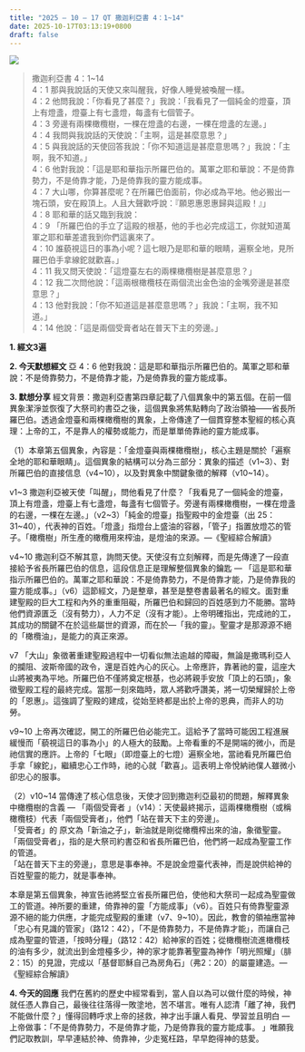 ```yaml
---
title: "2025 – 10 – 17 QT 撒迦利亞書 4：1~14"
date: 2025-10-17T03:13:19+0800
draft: false
---
```


![](/images/qt.jpg)
> 撒迦利亞書 4：1~14  
> 4：1 那與我說話的天使又來叫醒我，好像人睡覺被喚醒一樣。  
> 4：2 他問我說：「你看見了甚麼？」我說：「我看見了一個純金的燈臺，頂上有燈盞，燈臺上有七盞燈，每盞有七個管子。  
> 4：3 旁邊有兩棵橄欖樹，一棵在燈盞的右邊，一棵在燈盞的左邊。」  
> 4：4 我問與我說話的天使說：「主啊，這是甚麼意思？」  
> 4：5 與我說話的天使回答我說：「你不知道這是甚麼意思嗎？」我說：「主啊，我不知道。」  
> 4：6 他對我說：「這是耶和華指示所羅巴伯的。萬軍之耶和華說：不是倚靠勢力，不是倚靠才能，乃是倚靠我的靈方能成事。  
> 4：7 大山哪，你算甚麼呢？在所羅巴伯面前，你必成為平地。他必搬出一塊石頭，安在殿頂上。人且大聲歡呼說：『願恩惠恩惠歸與這殿！』」  
> 4：8 耶和華的話又臨到我說：  
> 4：9 「所羅巴伯的手立了這殿的根基，他的手也必完成這工，你就知道萬軍之耶和華差遣我到你們這裏來了。  
> 4：10 誰藐視這日的事為小呢？這七眼乃是耶和華的眼睛，遍察全地，見所羅巴伯手拿線鉈就歡喜。」  
> 4：11 我又問天使說：「這燈臺左右的兩棵橄欖樹是甚麼意思？」  
> 4：12 我二次問他說：「這兩根橄欖枝在兩個流出金色油的金嘴旁邊是甚麼意思？」  
> 4：13 他對我說：「你不知道這是甚麼意思嗎？」我說：「主啊，我不知道。」  
> 4：14 他說：「這是兩個受膏者站在普天下主的旁邊。」  



**1.  經文3遍**

**2. 今天默想經文**
亞 4：6 他對我說：這是耶和華指示所羅巴伯的。萬軍之耶和華說：不是倚靠勢力，不是倚靠才能，乃是倚靠我的靈方能成事。  

**3. 默想分享**
經文背景：撒迦利亞書第四章記載了八個異象中的第五個。在前一個異象潔淨並恢復了大祭司約書亞之後，這個異象將焦點轉向了政治領袖——省長所羅巴伯。透過金燈臺和兩棵橄欖樹的異象，上帝傳達了一個貫穿整本聖經的核心真理：上帝的工，不是靠人的權勢或能力，而是單單倚靠祂的靈方能成事。

（1）本章第五個異象，內容是：「金燈臺與兩棵橄欖樹」，核心主題是關於「遍察全地的耶和華眼睛」。這個異象的結構可以分為三部分：異象的描述（v1\~3）、對所羅巴伯的直接信息（v4\~10），以及對異象中關鍵象徵的解釋（v10\~14）。

v1\~3 撒迦利亞被天使「叫醒」，問他看見了什麼？「我看見了一個純金的燈臺，頂上有燈盞，燈臺上有七盞燈，每盞有七個管子。旁邊有兩棵橄欖樹，一棵在燈盞的右邊，一棵在左邊。」（v2\~3）「純金的燈臺」指聖殿中的金燈臺（出 25：31\~40），代表神的百姓。「燈盞」指燈台上盛油的容器，「管子」指置放燈芯的管子。「橄欖樹」所生產的橄欖用來榨油，是燈油的來源。—《聖經綜合解讀》

v4\~10 撒迦利亞不解其意，詢問天使。天使沒有立刻解釋，而是先傳達了一段直接給予省長所羅巴伯的信息，這段信息正是理解整個異象的鑰匙 — 
「這是耶和華指示所羅巴伯的。萬軍之耶和華說：不是倚靠勢力，不是倚靠才能，乃是倚靠我的靈方能成事。」（v6）這節經文，乃是整章，甚至是整卷書最著名的經文。面對重建聖殿的巨大工程和內外的重重阻礙，所羅巴伯和歸回的百姓感到力不能勝。當時他們資源匱乏（沒有勢力），人力不足（沒有才能）。上帝明確指出，完成祂的工，其成功的關鍵不在於這些屬世的資源，而在於—「我的靈」。聖靈才是那源源不絕的「橄欖油」，是能力的真正來源。

v7 「大山」象徵著重建聖殿過程中一切看似無法逾越的障礙，無論是撒瑪利亞人的攔阻、波斯帝國的政令，還是百姓內心的灰心。上帝應許，靠著祂的靈，這座大山將被夷為平地。所羅巴伯不僅將奠定根基，也必將親手安放「頂上的石頭」，象徵聖殿工程的最終完成。當那一刻來臨時，眾人將歡呼讚美，將一切榮耀歸於上帝的「恩惠」。這強調了聖殿的建成，從始至終都是出於上帝的恩典，而非人的功勞。

v9\~10 上帝再次確認，開工的所羅巴伯必能完工。這給予了當時可能因工程進展緩慢而「藐視這日的事為小」的人極大的鼓勵。上帝看重的不是開端的微小，而是祂信實的應許。上帝的「七眼」（即燈臺上的七燈）遍察全地，當祂看見所羅巴伯手拿「線鉈」，繼續忠心工作時，祂的心就「歡喜」。這表明上帝悅納祂僕人雖微小卻忠心的服事。

（2）v10\~14 當傳達了核心信息後，天使才回到撒迦利亞最初的問題，解釋異象中橄欖樹的含義 —
「兩個受膏者 」（v14）：天使最終揭示，這兩棵橄欖樹（或稱橄欖枝）代表「兩個受膏者」，他們「站在普天下主的旁邊」。  
「受膏者」的 原文為「新油之子」，新油就是剛從橄欖榨出來的油，象徵聖靈。  
「兩個受膏者」，指的是大祭司約書亞和省長所羅巴伯，他們將一起成為聖靈工作的管道。  
「站在普天下主的旁邊」，意思是事奉神。不是說金燈臺代表神，而是說供給神的百姓聖靈的能力，就是事奉神。  

本章是第五個異象，神宣告祂將堅立省長所羅巴伯，使他和大祭司一起成為聖靈做工的管道。神所要的重建，倚靠神的靈「方能成事」（v6）。百姓只有倚靠聖靈源源不絕的能力供應，才能完成聖殿的重建（v7、9\~10）。因此，教會的領袖應當神「忠心有見識的管家」（路12：42），「不是倚靠勢力，不是倚靠才能」，而讓自己成為聖靈的管道，「按時分糧」（路12：42）給神家的百姓；從橄欖樹流進橄欖枝的油有多少，就流出到金燈檯多少，神的家才能靠著聖靈為神作「明光照耀」（腓2：15）的見證，完成以「基督耶穌自己為房角石」（弗2：20）的屬靈建造。—《聖經綜合解讀》

**4. 今天的回應**
我們在舊約的歷史中經常看到，當人自以為可以做什麼的時候，神就任憑人靠自己，最後往往落得一敗塗地，苦不堪言。唯有人認清「離了神，我們不能做什麼？」懂得回轉呼求上帝的拯救，神才出手讓人看見、學習並且明白 —上帝做事：「不是倚靠勢力，不是倚靠才能，乃是倚靠我的靈方能成事。 」唯願我們記取教訓，早早連結於神、倚靠神，少走冤枉路，早早飽得神的慈愛。
